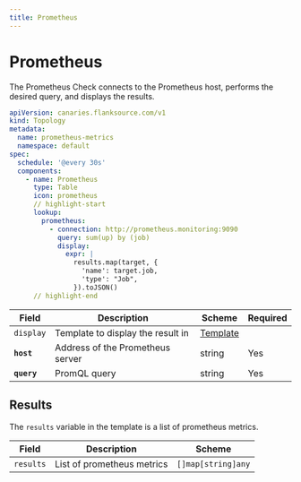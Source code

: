 ```yaml
---
title: Prometheus
---
```


# <Icon name="prometheus" /> Prometheus

The Prometheus Check connects to the Prometheus host, performs the desired query, and displays the results.

```yaml title="prometheus-check.yml"
apiVersion: canaries.flanksource.com/v1
kind: Topology
metadata:
  name: prometheus-metrics
  namespace: default
spec:
  schedule: '@every 30s'
  components:
    - name: Prometheus
      type: Table
      icon: prometheus
      // highlight-start
      lookup:
        prometheus:
          - connection: http://prometheus.monitoring:9090
            query: sum(up) by (job)
            display:
              expr: |
                results.map(target, {
                  'name': target.job,
                  'type': "Job",
                }).toJSON()
      // highlight-end
```

| Field       | Description                       | Scheme                             | Required |
| ----------- | --------------------------------- | ---------------------------------- | -------- |
| `display`   | Template to display the result in | [Template](/guide/topology/concepts/templating) |          |
| **`host`**  | Address of the Prometheus server  | string                             | Yes      |
| **`query`** | PromQL query                      | string                             | Yes      |

## Results

The `results` variable in the template is a list of prometheus metrics.

| Field     | Description                | Scheme             |
| --------- | -------------------------- | ------------------ |
| `results` | List of prometheus metrics | `[]map[string]any` |
